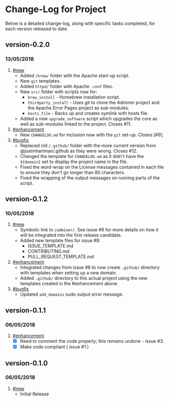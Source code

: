 # Change-Log for Project

Below is a detailed change-log, along with specific tasks completed, for each 
version released to date.

## version-0.2.0
### 13/05/2018

1. [#new](#new)
    - Added `/brew/` folder with the Apache start-up script.
    - New `git` templates.
    - Added `httpd/` folder with Apache `.conf` files.
    - New `src/` folder with scripts now for:
        + `brew_install` - Homebrew installation script.
        + `thirdparty_install` - Uses git to clone the Adminer project and 
        the Apache Error Pages project as sub-modules.
        + `hosts_file` - Backs up and creates symlink with hosts file.
    - Added a new `upgrade_software` script which upgrades the core as well as 
    sub-modules linked to the project. Closes #11.
1. [#enhancement](#enhancement)
    - New `CHANGELOG.md` for inclusion now with the `git` set-up. Closes [#9].
1. [#bugfix](#bugfix)
    - Replaced old `/.github/` folder with the more current version from 
    @justinhartman/.github as they were wrong. Closes #12.
    - Changed the template for `CHANGELOG.md` as it didn't have the `${domain}`
     set to display the project name in the file.
    - Fixed the word-wrap on the License messages contained in each file to 
    ensure they don't go longer than 80 characters.
    - Fixed the wrapping of the output messages on running parts of the script.

## version-0.1.2
### 10/05/2018

1. [#new](#new)
    - Symbolic link to `/adminer/`. See issue #6 for more details on how it 
    will be integrated into the first release candidate.
    - Added new template files for issue #8:
        + ISSUE_TEMPLATE.md
        + CONTRIBUTING.md
        + PULL_REQUEST_TEMPLATE.md
1. [#enhancement](#enhancement)
    - Integrated changes from issue #8 to now create `.github/` directory with 
    templates when setting up a new domain.
    - Added `.github/` directory to this actual project using the new 
    templates created in the #enhancement above.
1. [#bugfix](#bugfix)
    - Updated `add_domains` sudo output error message.

## version-0.1.1
### 06/05/2018

1. [#enhancement](#enhancement)
    - [X] Need to comment the code properly; this remains undone - issue #3.
    - [X] Make code compliant ( issue #1 )

## version-0.1.0
### 06/05/2018

1. [#new](#new)
    - Initial Release

